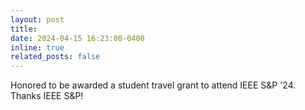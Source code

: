 ```yaml
---
layout: post
title: 
date: 2024-04-15 16:23:00-0400
inline: true
related_posts: false
---
```

Honored to be awarded a student travel grant to attend IEEE S&P '24. Thanks IEEE S&P!
